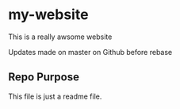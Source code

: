 # my-website

This is a really awsome website

Updates made on master on Github before rebase

## Repo Purpose
This file is just a readme file.
